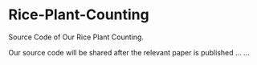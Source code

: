 # Rice-Plant-Counting
Source Code of Our Rice Plant Counting.

Our source code will be shared after the relevant paper is published ... ... 
